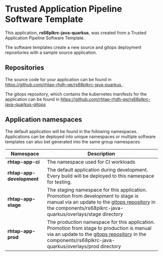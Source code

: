 # Trusted Application Pipeline Software Template

This application, **rs68plkrc-java-quarkus**, was created from a Trusted Application Pipeline Software Template.

The software templates create a new source and gitops deployment repositories with a sample source application. 

## Repositories

The source code for your application can be found in [https://github.com/rhtap-rhdh-qe/rs68plkrc-java-quarkus ](https://github.com/rhtap-rhdh-qe/rs68plkrc-java-quarkus ).
 
The gitops repository, which contains the kubernetes manifests for the application can be found in 
[https://github.com/rhtap-rhdh-qe/rs68plkrc-java-quarkus-gitops ](https://github.com/rhtap-rhdh-qe/rs68plkrc-java-quarkus-gitops ) 

## Application namespaces 

The default application will be found in the following namespaces. Applications can be deployed into unique namespaces or multiple software templates can also bet generated into the same group namespaces.  

|  Namespace   |  Description   |  
| -------- | -------- |
| **rhtap-app-ci** | The namespace used for CI workloads |
| **rhtap-app-development** | The default application during development. Every build will be deployed to this namespace for testing. |
| **rhtap-app-stage** | The staging namespace for this application. Promotion from development to stage is manual via an update to the [gitops repository](https://github.com/rhtap-rhdh-qe/rs68plkrc-java-quarkus-gitops ) in the components/rs68plkrc-java-quarkus/overlays/stage directory |
| **rhtap-app-prod** | The production namespace for this application. Promotion from stage to production is manual via an update to the [gitops repository](https://github.com/rhtap-rhdh-qe/rs68plkrc-java-quarkus-gitops ) in the components/rs68plkrc-java-quarkus/overlays/prod directory |